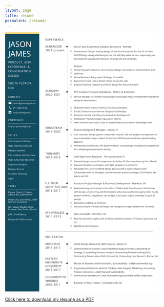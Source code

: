 ```yaml
---
layout: page
title: résumé
permalink: /résumé/
---
```


<!-- ![PNG image of Résumé](/assets/resume/jjames_resume_2021-06.png) -->

![SVG image of Résumé](/assets/resume/jjames_resume_2022-01-18.svg)

<!-- On this page, "/assets..." works.  But "assets" doesn't.  So assets/resume/jjames_resume_2021-06.pdf doesn't work locally or deployed, but "assets/resume/jjames_resume_2021-06.pdf" should.-->

[Click here to download my résumé as a PDF](/assets/resume/jjames_resume_2022-01-18.pdf)
